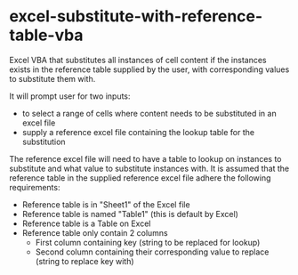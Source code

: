 # excel-substitute-with-reference-table-vba
Excel VBA that substitutes all instances of cell content if the instances exists in the reference table supplied by the user, with corresponding values to substitute them with.

It will prompt user for two inputs:
- to select a range of cells where content needs to be substituted in an excel file
- supply a reference excel file containing the lookup table for the substitution

The reference excel file will need to have a table to lookup on instances to substitute and what value to substitute instances with.
It is assumed that the reference table in the supplied reference excel file adhere the following requirements:
- Reference table is in "Sheet1" of the Excel file
- Reference table is named "Table1" (this is default by Excel)
- Reference table is a Table on Excel
- Reference table only contain 2 columns
  - First column containing key (string to be replaced for lookup)
  - Second column containing their corresponding value to replace (string to replace key with)
